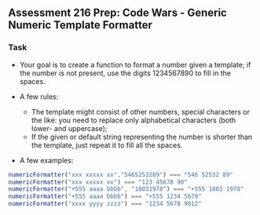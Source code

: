 ## Assessment 216 Prep: Code Wars - Generic Numeric Template Formatter

### Task
- Your goal is to create a function to format a number given a template; if the number is not present, use the digits 1234567890 to fill in the spaces.

- A few rules:

  + The template might consist of other numbers, special characters or the like: you need to replace only alphabetical characters (both lower- and uppercase);
  + If the given or default string representing the number is shorter than the template, just repeat it to fill all the spaces.
- A few examples:

```js
numericFormatter("xxx xxxxx xx","5465253289") === "546 52532 89"
numericFormatter("xxx xxxxx xx") === "123 45678 90"
numericFormatter("+555 aaaa bbbb", "18031978") === "+555 1803 1978"
numericFormatter("+555 aaaa bbbb") === "+555 1234 5678"
numericFormatter("xxxx yyyy zzzz") === "1234 5678 9012"
```
